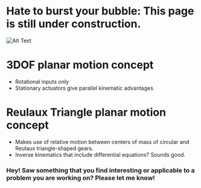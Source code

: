 # Hate to burst your bubble: This page is still under construction.
![Alt Text](https://media.giphy.com/media/vFKqnCdLPNOKc/giphy.gif)

# 3DOF planar motion concept

- Rotational inputs only
- Stationary actuators give parallel kinematic advantages

# Reulaux Triangle planar motion concept

- Makes use of relative motion between centers of mass of circular and Reulaux triangle-shaped gears. 
- Inverse kinematics that include differential equations? Sounds good. 


### Hey! Saw something that you find interesting or applicable to a problem you are working on? Please let me know!
